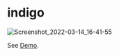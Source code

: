 # indigo

![Screenshot_2022-03-14_16-41-55](https://user-images.githubusercontent.com/76118762/158095792-8d41613b-ee7b-4a45-a63c-99ba5003ce46.png)

See [Demo](https://indigo-note.netlify.app).


